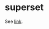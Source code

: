 # superset

See [link](https://medium.com/towards-data-engineering/quick-setup-configure-superset-with-docker-a5cca3992b28).
